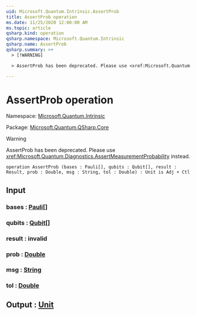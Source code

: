 ```yaml
---
uid: Microsoft.Quantum.Intrinsic.AssertProb
title: AssertProb operation
ms.date: 11/25/2020 12:00:00 AM
ms.topic: article
qsharp.kind: operation
qsharp.namespace: Microsoft.Quantum.Intrinsic
qsharp.name: AssertProb
qsharp.summary: >+
  > [!WARNING]

  > AssertProb has been deprecated. Please use <xref:Microsoft.Quantum.Diagnostics.AssertMeasurementProbability> instead.

---
```


# AssertProb operation

Namespace: [Microsoft.Quantum.Intrinsic](xref:Microsoft.Quantum.Intrinsic)

Package: [Microsoft.Quantum.QSharp.Core](https://nuget.org/packages/Microsoft.Quantum.QSharp.Core)


> [!WARNING]
> AssertProb has been deprecated. Please use <xref:Microsoft.Quantum.Diagnostics.AssertMeasurementProbability> instead.



```qsharp
operation AssertProb (bases : Pauli[], qubits : Qubit[], result : Result, prob : Double, msg : String, tol : Double) : Unit is Adj + Ctl
```


## Input

### bases : [Pauli](xref:microsoft.quantum.user-guide.language.types)[]




### qubits : [Qubit](xref:microsoft.quantum.concepts.the-qubit)[]




### result : __invalid<Result>__




### prob : [Double](xref:microsoft.quantum.user-guide.language.types)




### msg : [String](xref:microsoft.quantum.user-guide.language.types)




### tol : [Double](xref:microsoft.quantum.user-guide.language.types)





## Output : [Unit](xref:microsoft.quantum.user-guide.language.types)

